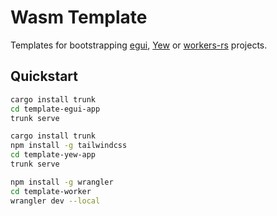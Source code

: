 # Wasm Template
Templates for bootstrapping [egui](https://github.com/emilk/egui), [Yew](https://github.com/yewstack/yew) or [workers-rs](https://github.com/cloudflare/workers-rs) projects.

## Quickstart

```sh
cargo install trunk
cd template-egui-app
trunk serve
```

```sh
cargo install trunk
npm install -g tailwindcss
cd template-yew-app
trunk serve
```

```sh
npm install -g wrangler
cd template-worker
wrangler dev --local
```
